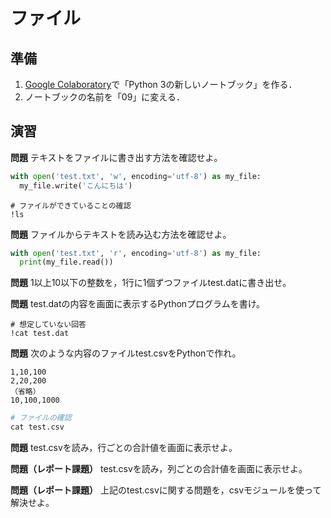 # ファイル

## 準備

1. [Google Colaboratory](https://research.google.com/colaboratory/)で「Python 3の新しいノートブック」を作る．
1. ノートブックの名前を「09」に変える．

## 演習

**問題** テキストをファイルに書き出す方法を確認せよ。

```python
with open('test.txt', 'w', encoding='utf-8') as my_file:
  my_file.write('こんにちは')
```

```
# ファイルができていることの確認
!ls
```

**問題** ファイルからテキストを読み込む方法を確認せよ。

```python
with open('test.txt', 'r', encoding='utf-8') as my_file:
  print(my_file.read())
```

**問題** 1以上10以下の整数を，1行に1個ずつファイルtest.datに書き出せ。

**問題** test.datの内容を画面に表示するPythonプログラムを書け。

```
# 想定していない回答
!cat test.dat
```

**問題** 次のような内容のファイルtest.csvをPythonで作れ。

```
1,10,100
2,20,200
（省略）
10,100,1000
```

```python
# ファイルの確認
cat test.csv
```

**問題** test.csvを読み，行ごとの合計値を画面に表示せよ。

**問題（レポート課題）** test.csvを読み，列ごとの合計値を画面に表示せよ。

**問題（レポート課題）** 上記のtest.csvに関する問題を，csvモジュールを使って解決せよ。
